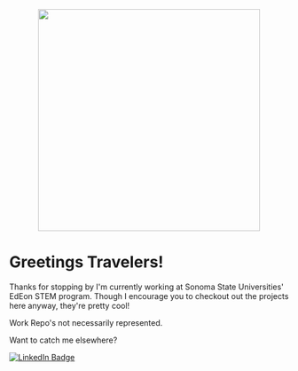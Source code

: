 <div id="header" align="center">
  <img src="https://media.giphy.com/media/gjrYDwbjnK8x36xZIO/giphy.gif" width="400"/>
</div>

# Greetings Travelers!

Thanks for stopping by I'm currently working at Sonoma State Universities' EdEon STEM program. Though I encourage you to checkout out the projects here anyway, they're pretty cool!

Work Repo's not necessarily represented.

Want to catch me elsewhere?
<div id="badges">
  <a href="https://www.linkedin.com/in/thetroyawilson/">
    <img src="https://img.shields.io/badge/LinkedIn-blue?style=for-the-badge&logo=linkedin&logoColor=white" alt="LinkedIn Badge"/>
  </a>
</div>
